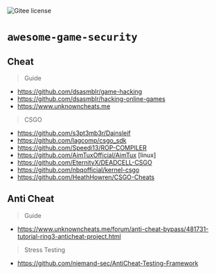 ![Gitee license](https://img.shields.io/badge/license-MIT-blue.svg)
# `awesome-game-security`

## Cheat
>Guide
- https://github.com/dsasmblr/game-hacking
- https://github.com/dsasmblr/hacking-online-games
- https://www.unknowncheats.me

>CSGO
- https://github.com/s3pt3mb3r/Dainsleif
- https://github.com/lagcomp/csgo_sdk
- https://github.com/Speedi13/ROP-COMPILER
- https://github.com/AimTuxOfficial/AimTux [linux]
- https://github.com/EternityX/DEADCELL-CSGO
- https://github.com/nbqofficial/kernel-csgo
- https://github.com/HeathHowren/CSGO-Cheats


## Anti Cheat
>Guide
- https://www.unknowncheats.me/forum/anti-cheat-bypass/481731-tutorial-ring3-anticheat-project.html

>Stress Testing
- https://github.com/niemand-sec/AntiCheat-Testing-Framework
